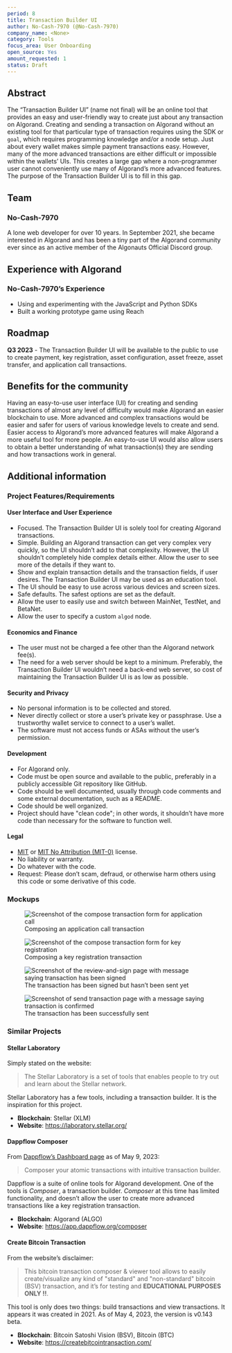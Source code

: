 ```yaml
---
period: 8
title: Transaction Builder UI
author: No-Cash-7970 (@No-Cash-7970)
company_name: <None>
category: Tools
focus_area: User Onboarding
open_source: Yes
amount_requested: 1
status: Draft
---
```


## Abstract

The “Transaction Builder UI” (name not final) will be an online tool that provides an easy and user-friendly way to create just about any transaction on Algorand. Creating and sending a transaction on Algorand without an existing tool for that particular type of transaction requires using the SDK or `goal`, which requires programming knowledge and/or a node setup. Just about every wallet makes simple payment transactions easy. However, many of the more advanced transactions are either difficult or impossible within the wallets’ UIs. This creates a large gap where a non-programmer user cannot conveniently use many of Algorand’s more advanced features. The purpose of the Transaction Builder UI is to fill in this gap.

## Team

### No-Cash-7970

A lone web developer for over 10 years. In September 2021, she became interested in Algorand and has been a tiny part of the Algorand community ever since as an active member of the Algonauts Official Discord group.

## Experience with Algorand

### No-Cash-7970’s Experience

- Using and experimenting with the JavaScript and Python SDKs
- Built a working prototype game using Reach

## Roadmap

**Q3 2023** - The Transaction Builder UI will be available to the public to use to create payment, key registration, asset configuration, asset freeze, asset transfer, and application call transactions.

## Benefits for the community

Having an easy-to-use user interface (UI) for creating and sending transactions of almost any level of difficulty would make Algorand an easier blockchain to use. More advanced and complex transactions would be easier and safer for users of various knowledge levels to create and send. Easier access to Algorand’s more advanced features will make Algorand a more useful tool for more people. An easy-to-use UI would also allow users to obtain a better understanding of what transaction(s) they are sending and how transactions work in general.

## Additional information

### Project Features/Requirements

#### User Interface and User Experience

- Focused. The Transaction Builder UI is solely tool for creating Algorand transactions.
- Simple. Building an Algorand transaction can get very complex very quickly, so the UI shouldn’t add to that complexity. However, the UI shouldn’t completely hide complex details either. Allow the user to see more of the details if they want to.
- Show and explain transaction details and the transaction fields, if user desires. The Transaction Builder UI may be used as an education tool.
- The UI should be easy to use across various devices and screen sizes.
- Safe defaults. The safest options are set as the default.
- Allow the user to easily use and switch between MainNet, TestNet, and BetaNet.
- Allow the user to specify a custom `algod` node.

#### Economics and Finance

- The user must not be charged a fee other than the Algorand network fee(s).
- The need for a web server should be kept to a minimum. Preferably, the Transaction Builder UI wouldn’t need a back-end web server, so cost of maintaining the Transaction Builder UI is as low as possible.

#### Security and Privacy

- No personal information is to be collected and stored.
- Never directly collect or store a user’s private key or passphrase. Use a trustworthy wallet service to connect to a user’s wallet.
- The software must not access funds or ASAs without the user’s permission.

#### Development

- For Algorand only.
- Code must be open source and available to the public, preferably in a publicly accessible Git repository like GitHub.
- Code should be well documented, usually through code comments and some external documentation, such as a README.
- Code should be well organized.
- Project should have "clean code"; in other words, it shouldn’t have more code than necessary for the software to function well.

#### Legal

- <a href="https://mit-license.org/">MIT</a> or <a href="https://github.com/aws/mit-0/blob/master/MIT-0">MIT No Attribution (MIT-0)</a> license.
- No liability or warranty.
- Do whatever with the code.
- Request: Please don’t scam, defraud, or otherwise harm others using this code or some derivative of this code.

### Mockups

<figure>
    <img style="max-height: 500px" src="xgov-6_files/compose_tx_app_call_blank.png"
         alt="Screenshot of the compose transaction form for application call">
    <figcaption>Composing an application call transaction</figcaption>
</figure>

<figure>
    <img style="max-height: 500px" src="xgov-6_files/compose_tx_keyreg_filled.png" alt="Screenshot of the compose transaction form for key registration">
    <figcaption>Composing a key registration transaction</figcaption>
</figure>

<figure>
    <img style="max-height: 500px" src="xgov-6_files/sign_tx_signed.png" alt="Screenshot of the review-and-sign page with message saying transaction has been signed">
    <figcaption>The transaction has been signed but hasn’t been sent yet</figcaption>
</figure>

<figure>
    <img style="max-height: 500px" src="xgov-6_files/send_tx_success.png" alt="Screenshot of send transaction page with a message saying transaction is confirmed">
    <figcaption>The transaction has been successfully sent</figcaption>
</figure>

### Similar Projects

#### Stellar Laboratory

Simply stated on the website:
> The Stellar Laboratory is a set of tools that enables people to try out and learn about the Stellar network.

Stellar Laboratory has a few tools, including a transaction builder. It is the inspiration for this project.

- **Blockchain**: Stellar (XLM)
- **Website**: <a href="https://laboratory.stellar.org/">https://laboratory.stellar.org/</a>

#### Dappflow Composer

From <a href="https://app.dappflow.org/dashboard">Dappflow’s Dashboard page</a> as of May 9, 2023:
> Composer your atomic transactions with intuitive transaction builder.

Dappflow is a suite of online tools for Algorand development. One of the tools is *Composer*, a transaction builder. *Composer* at this time has limited functionality, and doesn’t allow the user to create more advanced transactions like a key registration transaction.

- **Blockchain**: Algorand (ALGO)
- **Website**: <a href="https://app.dappflow.org/composer">https://app.dappflow.org/composer</a>

#### Create Bitcoin Transaction

From the website’s disclaimer:
> This bitcoin transaction composer & viewer tool allows to easily create/visualize any kind of "standard" and "non-standard" bitcoin (BSV) transaction, and it’s for testing and **EDUCATIONAL PURPOSES ONLY !!**.

This tool is only does two things: build transactions and view transactions. It appears it was created in 2021. As of May 4, 2023, the version is v0.143 beta.

- **Blockchain**: Bitcoin Satoshi Vision (BSV), Bitcoin (BTC)
- **Website**: <a href="https://createbitcointransaction.com/">https://createbitcointransaction.com/</a>
